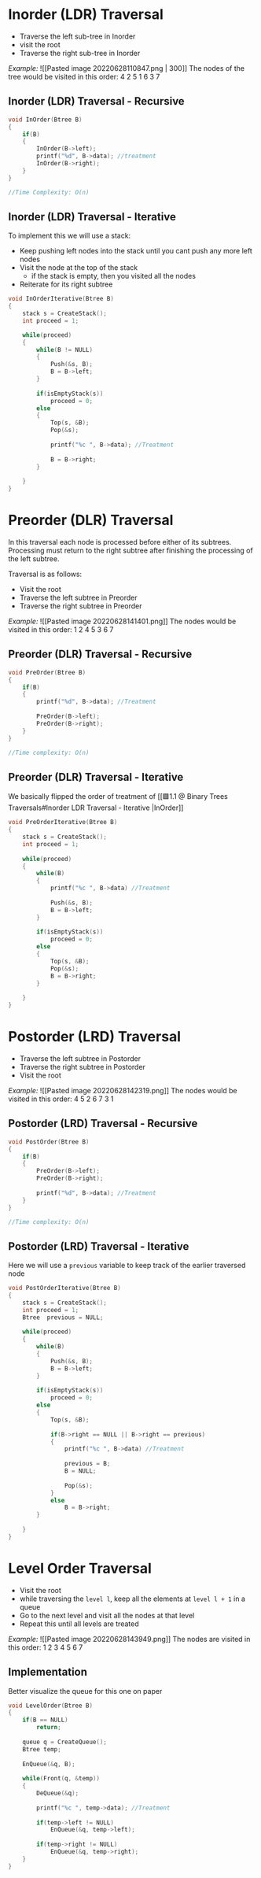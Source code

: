 # Inorder (LDR) Traversal
- Traverse the left sub-tree in Inorder
- visit the root
- Traverse the right sub-tree in Inorder
  
*Example:*
  ![[Pasted image 20220628110847.png | 300]]
The nodes of the tree would be visited in this order: 4 2 5 1 6 3 7

## Inorder (LDR) Traversal - Recursive
```c
void InOrder(Btree B)
{
	if(B)
	{
		InOrder(B->left);
		printf("%d", B->data); //treatment
		InOrder(B->right);
	}
}

//Time Complexity: O(n)
```

## Inorder (LDR) Traversal - Iterative 
To implement this we will use a stack:
- Keep pushing left nodes into the stack until you cant push any more left nodes
- Visit the node at the top of the stack
	- if the stack is empty, then you visited all the nodes
- Reiterate for its right subtree
  
```c
void InOrderIterative(Btree B)
{
	stack s = CreateStack();
	int proceed = 1;

	while(proceed)
	{
		while(B != NULL)
		{
			Push(&s, B);
			B = B->left;
		}
		
		if(isEmptyStack(s))
			proceed = 0;
		else
		{
			Top(s, &B);
			Pop(&s);
			
			printf("%c ", B->data); //Treatment
			
			B = B->right;
		}
		
	}
}
```

# Preorder (DLR) Traversal
In this traversal each node is processed before either of its subtrees.
Processing must return to the right subtree after finishing the processing of the left subtree.

Traversal is as follows:
- Visit the root
-  Traverse the left subtree in Preorder
- Traverse the right subtree in Preorder

*Example:*
![[Pasted image 20220628141401.png]]
The nodes would be visited in this order: 1 2 4 5 3 6 7

## Preorder (DLR) Traversal - Recursive
```c
void PreOrder(Btree B)
{
	if(B)
	{
		printf("%d", B->data); //Treatment
		
		PreOrder(B->left);
		PreOrder(B->right);
	}
}

//Time complexity: O(n)
```

## Preorder (DLR) Traversal - Iterative
We basically flipped the order of treatment of [[🟩1.1 @ Binary Trees Traversals#Inorder LDR Traversal - Iterative |InOrder]]

```c
void PreOrderIterative(Btree B)
{
	stack s = CreateStack();
	int proceed = 1;
	
	while(proceed)
	{
		while(B)
		{
			printf("%c ", B->data) //Treatment
			
			Push(&s, B);
			B = B->left;
		}
		
		if(isEmptyStack(s))
			proceed = 0;
		else
		{
			Top(s, &B);
			Pop(&s);
			B = B->right;
		}
		
	}
}
```

# Postorder (LRD) Traversal
- Traverse the left subtree in Postorder
- Traverse the right subtree in Postorder
- Visit the root
  
*Example:*
![[Pasted image 20220628142319.png]]
The nodes would be visited in this order: 4 5 2 6 7 3 1

## Postorder (LRD) Traversal - Recursive
```c
void PostOrder(Btree B)
{
	if(B)
	{
		PreOrder(B->left);
		PreOrder(B->right);
		
		printf("%d", B->data); //Treatment
	}
}

//Time complexity: O(n)
```

## Postorder (LRD) Traversal - Iterative
Here we will use a `previous` variable to keep track of the earlier traversed node
```c
void PostOrderIterative(Btree B)
{
	stack s = CreateStack();
	int proceed = 1;
	Btree  previous = NULL;
	
	while(proceed)
	{
		while(B)
		{
			Push(&s, B);
			B = B->left;
		}
		
		if(isEmptyStack(s))
			proceed = 0;
		else
		{
			Top(s, &B);
			
			if(B->right == NULL || B->right == previous)
			{
				printf("%c ", B->data) //Treatment
				
				previous = B;
				B = NULL;
				
				Pop(&s);
			}
			else
				B = B->right;
		}
		
	}
}
```

# Level Order Traversal
- Visit the root
- while traversing the `level l`, keep all the elements at `level l + 1` in a queue
- Go to the next level and visit all the nodes at that level
- Repeat this until all levels are treated

*Example:*
![[Pasted image 20220628143949.png]]
The nodes are visited in this order: 1 2 3 4 5 6 7

## Implementation
Better visualize the queue for this one on paper

```c
void LevelOrder(Btree B)
{
	if(B == NULL)
		return;
		
	queue q = CreateQueue();
	Btree temp;
	
	EnQueue(&q, B);
	
	while(Front(q, &temp))
	{
		DeQueue(&q);
		
		printf("%c ", temp->data); //Treatment
		
		if(temp->left != NULL)
			EnQueue(&q, temp->left);
		
		if(temp->right != NULL)
			EnQueue(&q, temp->right);
	}
}
```